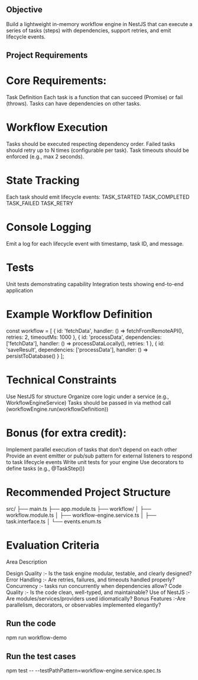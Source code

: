 ## Objective
Build a lightweight in-memory workflow engine in NestJS that can execute a series of tasks (steps) with dependencies, support retries, and emit lifecycle events.

## Project Requirements
# Core Requirements:

Task Definition
Each task is a function that can succeed (Promise<value>) or fail (throws).
Tasks can have dependencies on other tasks.

# Workflow Execution
Tasks should be executed respecting dependency order.
Failed tasks should retry up to N times (configurable per task).
Task timeouts should be enforced (e.g., max 2 seconds).

# State Tracking
Each task should emit lifecycle events:
TASK_STARTED
TASK_COMPLETED
TASK_FAILED
TASK_RETRY

# Console Logging
Emit a log for each lifecycle event with timestamp, task ID, and message.

# Tests
Unit tests demonstrating capability
Integration tests showing end-to-end application

# Example Workflow Definition
const workflow = [
  {
    id: 'fetchData',
    handler: () => fetchFromRemoteAPI(),
    retries: 2,
    timeoutMs: 1000
  },
  {
    id: 'processData',
    dependencies: ['fetchData'],
    handler: () => processDataLocally(),
    retries: 1
  },
  {
    id: 'saveResult',
    dependencies: ['processData'],
    handler: () => persistToDatabase()
  }
];


# Technical Constraints
Use NestJS for structure
Organize core logic under a service (e.g., WorkflowEngineService)
Tasks should be passed in via method call (workflowEngine.run(workflowDefinition))


# Bonus (for extra credit):
Implement parallel execution of tasks that don’t depend on each other
Provide an event emitter or pub/sub pattern for external listeners to respond to task lifecycle events
Write unit tests for your engine
Use decorators to define tasks (e.g., @TaskStep())


# Recommended Project Structure
src/
├── main.ts
├── app.module.ts
├── workflow/
│   ├── workflow.module.ts
│   ├── workflow-engine.service.ts
│   ├── task.interface.ts
│   └── events.enum.ts


# Evaluation Criteria
Area  Description

Design Quality :- Is the task engine modular, testable, and clearly designed?
Error Handling :- Are retries, failures, and timeouts handled properly?
Concurrency :- tasks run concurrently when dependencies allow?
Code Quality :- Is the code clean, well-typed, and maintainable?
Use of NestJS :-Are modules/services/providers used idiomatically?
Bonus Features :-Are parallelism, decorators, or observables implemented elegantly?


## Run the code
npm run workflow-demo

## Run the test cases
npm test -- --testPathPattern=workflow-engine.service.spec.ts